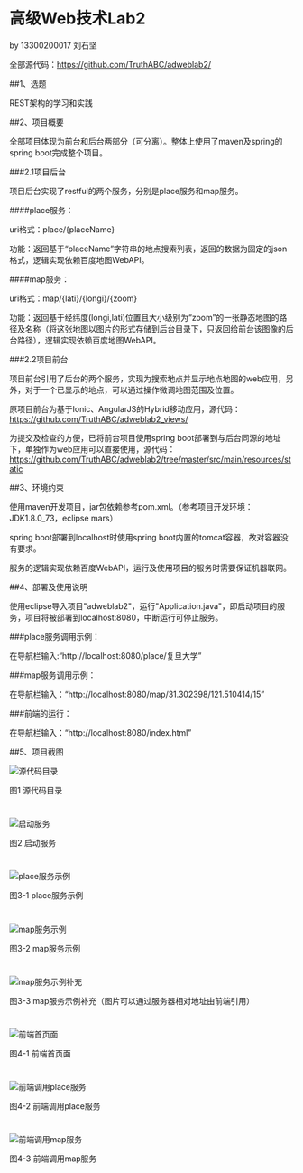 ﻿# 高级Web技术Lab2

by 13300200017 刘石坚

全部源代码：https://github.com/TruthABC/adweblab2/

##1、选题

REST架构的学习和实践

##2、项目概要

全部项目体现为前台和后台两部分（可分离）。整体上使用了maven及spring的spring boot完成整个项目。

###2.1项目后台

项目后台实现了restful的两个服务，分别是place服务和map服务。

####place服务：

uri格式：place/{placeName}

功能：返回基于“placeName”字符串的地点搜索列表，返回的数据为固定的json格式，逻辑实现依赖百度地图WebAPI。

####map服务：

uri格式：map/{lati}/{longi}/{zoom}

功能：返回基于经纬度(longi,lati)位置且大小级别为“zoom”的一张静态地图的路径及名称（将这张地图以图片的形式存储到后台目录下，只返回给前台该图像的后台路径），逻辑实现依赖百度地图WebAPI。

###2.2项目前台

项目前台引用了后台的两个服务，实现为搜索地点并显示地点地图的web应用，另外，对于一个已显示的地点，可以通过操作微调地图范围及位置。

原项目前台为基于Ionic、AngularJS的Hybrid移动应用，源代码：https://github.com/TruthABC/adweblab2_views/

为提交及检查的方便，已将前台项目使用spring boot部署到与后台同源的地址下，单独作为web应用可以直接使用，源代码：https://github.com/TruthABC/adweblab2/tree/master/src/main/resources/static

##3、环境约束

使用maven开发项目，jar包依赖参考pom.xml。（参考项目开发环境：JDK1.8.0_73，eclipse mars）

spring boot部署到localhost时使用spring boot内置的tomcat容器，故对容器没有要求。

服务的逻辑实现依赖百度WebAPI，运行及使用项目的服务时需要保证机器联网。

##4、部署及使用说明

使用eclipse导入项目"adweblab2"，运行"Application.java"，即启动项目的服务，项目将被部署到localhost:8080，中断运行可停止服务。

###place服务调用示例：

在导航栏输入:“http://localhost:8080/place/复旦大学”

###map服务调用示例：

在导航栏输入：“http://localhost:8080/map/31.302398/121.510414/15”

###前端的运行：

在导航栏输入：“http://localhost:8080/index.html”

##5、项目截图

![源代码目录](http://r.photo.store.qq.com/psb?/9b204d79-d74b-4541-b873-14a3a61ad6e6/aKzArk1Qku0fdPCc3fvguXQgrVyGJgs9SSUz7Yi*Kbw!/r/dG8BAAAAAAAA)

图1 源代码目录
# 



![启动服务](http://s368.photo.store.qq.com/psb?/9b204d79-d74b-4541-b873-14a3a61ad6e6/z4LFSRRn6pwa7xpXirdbWjg7HRVQTKVsT9RJGFUqsqc!/b/dHABAAAAAAAA)

图2 启动服务
# 



![place服务示例](http://r.photo.store.qq.com/psb?/9b204d79-d74b-4541-b873-14a3a61ad6e6/SDGCCGKivIuDXnx9Toe3taT4AFH66l0eQ51izKnTADQ!/r/dH0BAAAAAAAA)

图3-1 place服务示例
# 



![map服务示例](http://r.photo.store.qq.com/psb?/9b204d79-d74b-4541-b873-14a3a61ad6e6/8ubZ82T2rn6N.ldgrp0ccBTiVyK*h77sJM6J7LN9ogg!/r/dHEBAAAAAAAA)

图3-2 map服务示例
# 



![map服务示例补充](http://r.photo.store.qq.com/psb?/9b204d79-d74b-4541-b873-14a3a61ad6e6/3x7HKsmAuIXhFzt*m090hiXhhn0*42sYgCzDR3RGj38!/r/dHIBAAAAAAAA)

图3-3 map服务示例补充（图片可以通过服务器相对地址由前端引用）
# 



![前端首页面](http://s368.photo.store.qq.com/psb?/9b204d79-d74b-4541-b873-14a3a61ad6e6/dS6*hYmcClsb6iBfiUt5zZTF8t6Svvqe0CCTTGncbeE!/b/dHABAAAAAAAA)

图4-1 前端首页面
# 



![前端调用place服务](http://r.photo.store.qq.com/psb?/9b204d79-d74b-4541-b873-14a3a61ad6e6/HyNexox.HFmhylPXOxVzpmtdZhmZOBAoy828gLiasMY!/r/dOEAAAAAAAAA)

图4-2 前端调用place服务
# 



![前端调用map服务](http://r.photo.store.qq.com/psb?/9b204d79-d74b-4541-b873-14a3a61ad6e6/nJkzXONTGtUGnmT16tEvPt*kJrJEL2noeWO6rbhLa7w!/r/dG8BAAAAAAAA)

图4-3 前端调用map服务

